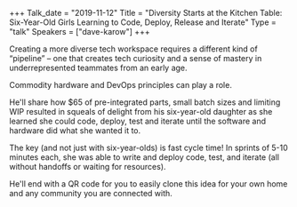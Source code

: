 +++
Talk_date = "2019-11-12"
Title = "Diversity Starts at the Kitchen Table: Six-Year-Old Girls Learning to Code, Deploy, Release and Iterate"
Type = "talk"
Speakers = ["dave-karow"]
+++

Creating a more diverse tech workspace requires a different kind of “pipeline” – one that creates tech curiosity and a sense of mastery in underrepresented teammates from an early age.

Commodity hardware and DevOps principles can play a role.

He'll share how $65 of pre-integrated parts, small batch sizes and limiting WIP resulted in squeals of delight from his six-year-old daughter as she learned she could code, deploy, test and iterate until the software and hardware did what she wanted it to.

The key (and not just with six-year-olds) is fast cycle time! In sprints of 5-10 minutes each, she was able to write and deploy code, test, and iterate (all without handoffs or waiting for resources).

He'll end with a QR code for you to easily clone this idea for your own home and any community you are connected with.